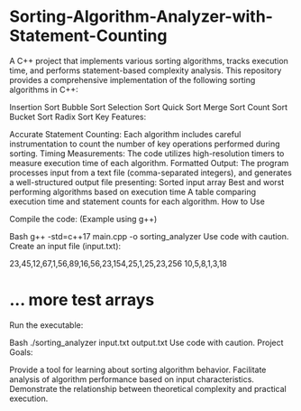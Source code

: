 # Sorting-Algorithm-Analyzer-with-Statement-Counting
 A C++ project that implements various sorting algorithms, tracks execution time, and performs statement-based complexity analysis.
 This repository provides a comprehensive implementation of the following sorting algorithms in C++:

Insertion Sort
Bubble Sort
Selection Sort
Quick Sort
Merge Sort
Count Sort
Bucket Sort
Radix Sort
Key Features:

Accurate Statement Counting: Each algorithm includes careful instrumentation to count the number of key operations performed during sorting.
Timing Measurements: The code utilizes high-resolution timers to measure execution time of each algorithm.
Formatted Output: The program processes input from a text file (comma-separated integers), and generates a well-structured output file presenting:
Sorted input array
Best and worst performing algorithms based on execution time
A table comparing execution time and statement counts for each algorithm.
How to Use

Compile the code:  (Example using g++)

Bash
g++ -std=c++17 main.cpp -o sorting_analyzer 
Use code with caution.
Create an input file (input.txt):

23,45,12,67,1,56,89,16,56,23,154,25,1,25,23,256
10,5,8,1,3,18
# ... more test arrays
Run the executable:

Bash
./sorting_analyzer input.txt output.txt
Use code with caution.
Project Goals:

Provide a tool for learning about sorting algorithm behavior.
Facilitate analysis of algorithm performance based on input characteristics.
Demonstrate the relationship between theoretical complexity and practical execution.
